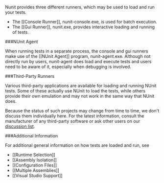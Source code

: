 Nunit provides three different runners, which may be used to load and
run your tests.

 * The [[Console Runner]], 
    nunit-console.exe, is used for batch execution.
 * The [[Gui Runner]], nunit.exe,
    provides interactive loading and running of tests.

###NUnit Agent

When running tests in a separate process, the console and gui runners make use of the [[NUnit Agent]] program, nunit-agent.exe. Although not directly run by users, nunit-agent does load and execute tests and users need to be aware of it, especially when debugging is involved.

###Third-Party Runners

Various third-party applications are available for loading and running NUnit tests. Some of these actually use NUnit to load the tests, while others provide their own emulation and may not work in the same way that NUnit does.
   
Because the status of such projects may change from time to time, we don't discuss them individually here. For the latest information, consult the manufacturer of any third-party software or ask other users on our
<a href="http://groups.google.com/group/nunit-discuss">discussion list</a>.
   
###Additional Information

For additional general information on how tests are loaded and run, see

 * [[Runtime Selection]]
 * [[Assembly Isolation]]
 * [[Configuration Files]]
 * [[Multiple Assemblies]]
 * [[Visual Studio Support]]
